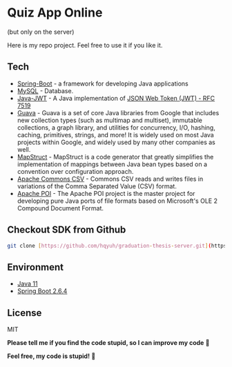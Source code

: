 # Quiz App Online 
(but only on the server)

Here is my repo project. Feel free to use it if you like it.

## Tech 

- [Spring-Boot] - a framework for developing Java applications
- [MySQL] - Database.
- [Java-JWT] - A Java implementation of [JSON Web Token (JWT) - RFC 7519]
- [Guava] - Guava is a set of core Java libraries from Google that includes new collection types (such as multimap and multiset), immutable collections, a graph library, and utilities for concurrency, I/O, hashing, caching, primitives, strings, and more! It is widely used on most Java projects within Google, and widely used by many other companies as well.
- [MapStruct] - MapStruct is a code generator that greatly simplifies the implementation of mappings between Java bean types based on a convention over configuration approach.
- [Apache Commons CSV] - Commons CSV reads and writes files in variations of the Comma Separated Value (CSV) format.
- [Apache POI] - The Apache POI project is the master project for developing pure Java ports of file formats based on Microsoft's OLE 2 Compound Document Format.

## Checkout SDK from Github
```sh
git clone [https://github.com/hqyuh/graduation-thesis-server.git](https://github.com/hqyuh/quiz-online-server)
```

## Environment
- [Java 11]
- [Spring Boot 2.6.4]

## License 

MIT

**Please tell me if you find the code stupid, so I can improve my code** :hammer: 

**Feel free, my code is stupid!** :see_no_evil:


  [Spring-Boot]: <https://spring.io/>
  [MySQL]: <https://dev.mysql.com/doc/>
  [Java-JWT]: <https://github.com/auth0/java-jwt> 
  [Guava]: <https://github.com/google/guava>
  [MapStruct]: <https://mapstruct.org/>
  [Apache Commons CSV]: <https://commons.apache.org/proper/commons-csv/index.html>
  [Apache POI]: <https://poi.apache.org/components/>
  [JSON Web Token (JWT) - RFC 7519]: <https://datatracker.ietf.org/doc/html/rfc7519>
  [Java 11]: <https://www.oracle.com/java/technologies/javase/jdk11-archive-downloads.html>
  [Spring Boot 2.6.4]: <https://spring.io/blog/2022/02/24/spring-boot-2-6-4-available-now>
